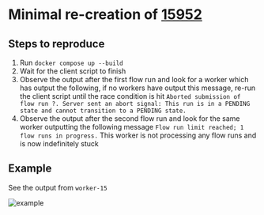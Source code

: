 # Minimal re-creation of [15952](https://github.com/PrefectHQ/prefect/issues/15952)

## Steps to reproduce

1. Run `docker compose up --build`
2. Wait for the client script to finish
3. Observe the output after the first flow run and look for a worker which has output the following, if no workers have output this message, re-run the client script until the race condition is hit
```Aborted submission of flow run ?. Server sent an abort signal: This run is in a PENDING state and cannot transition to a PENDING state.```
4. Observe the output after the second flow run and look for the same worker outputting the following message
```Flow run limit reached; 1 flow runs in progress.``` This worker is not processing any flow runs and is now indefinitely stuck

## Example

See the output from `worker-15`

![example](./example.png)
